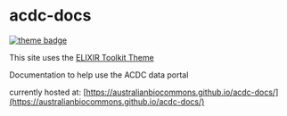 # acdc-docs

[![theme badge](https://img.shields.io/badge/ELIXIR%20toolkit%20theme-jekyll-blue?color=0d6efd)](https://github.com/ELIXIR-Belgium/elixir-toolkit-theme)

This site uses the [ELIXIR Toolkit Theme](https://github.com/ELIXIR-Belgium/elixir-toolkit-theme)

Documentation to help use the ACDC data portal

currently hosted at: [https://australianbiocommons.github.io/acdc-docs/](https://australianbiocommons.github.io/acdc-docs/)
